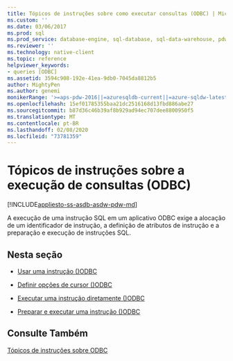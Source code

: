 ```yaml
---
title: Tópicos de instruções sobre como executar consultas (ODBC) | Microsoft Docs
ms.custom: ''
ms.date: 03/06/2017
ms.prod: sql
ms.prod_service: database-engine, sql-database, sql-data-warehouse, pdw
ms.reviewer: ''
ms.technology: native-client
ms.topic: reference
helpviewer_keywords:
- queries [ODBC]
ms.assetid: 3594c908-192e-41ea-9db0-7045da8812b5
author: MightyPen
ms.author: genemi
monikerRange: '>=aps-pdw-2016||=azuresqldb-current||=azure-sqldw-latest||>=sql-server-2016||=sqlallproducts-allversions||>=sql-server-linux-2017||=azuresqldb-mi-current'
ms.openlocfilehash: 15ef01785355baa21dc2516168d13fbd886abe27
ms.sourcegitcommit: b87d36c46b39af8b929ad94ec707dee8800950f5
ms.translationtype: MT
ms.contentlocale: pt-BR
ms.lasthandoff: 02/08/2020
ms.locfileid: "73781359"
---
```

# <a name="executing-queries-how-to-topics-odbc"></a>Tópicos de instruções sobre a execução de consultas (ODBC)
[!INCLUDE[appliesto-ss-asdb-asdw-pdw-md](../../../includes/appliesto-ss-asdb-asdw-pdw-md.md)]

  A execução de uma instrução SQL em um aplicativo ODBC exige a alocação de um identificador de instrução, a definição de atributos de instrução e a preparação e execução de instruções SQL.  
  
## <a name="in-this-section"></a>Nesta seção  
  
-   [Usar uma instrução &#40;&#41;ODBC](../../../relational-databases/native-client-odbc-how-to/execute-queries/use-a-statement-odbc.md)  
  
-   [Definir opções de cursor &#40;&#41;ODBC](../../../relational-databases/native-client-odbc-how-to/execute-queries/set-cursor-options-odbc.md)  
  
-   [Executar uma instrução diretamente &#40;&#41;ODBC](../../../relational-databases/native-client-odbc-how-to/execute-queries/execute-a-statement-directly-odbc.md)  
  
-   [Preparar e executar uma instrução &#40;&#41;ODBC](../../../relational-databases/native-client-odbc-how-to/execute-queries/prepare-and-execute-a-statement-odbc.md)  
  
## <a name="see-also"></a>Consulte Também  
 [Tópicos de instruções sobre ODBC](../../../relational-databases/native-client-odbc-how-to/odbc-how-to-topics.md)  
  
  
